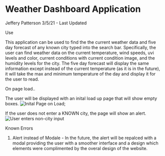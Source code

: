 # Weather Dashboard Application

Jeffery Patterson
3/5/21 - Last Updated

Use

This application can be used to find the the current weather data and five day forecast of any known city typed into the search bar. Specifically, the user can find weather data on the current temperature, wind speeds, uvi levels and color, current conditions with current condition image, and the humidity levels for the city. The five day forecast will display the same information except instead of the current temperature (as it is in the future), it will take the max and minimum temperature of the day and display it for the user to read. 

On page load..

The user will be displayed with an inital load up page that will show empty boxes. 
![Inital Page on Load](./images-gifs/inital-loaded-page.png);

If the user does not enter a KNOWN city, the page will show an alert.
![User enters non-city input](./images-gifs/non-city-search.gif)









Known Errors
1. Alert instead of Modale - In the future, the alert will be repalced with a modal providing the user with a smoother interface and a design which elements were complimented by the overal design of the website. 



